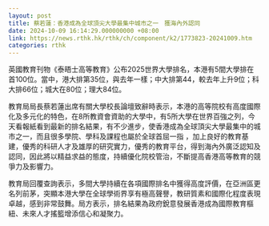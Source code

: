 ```yaml
---
layout: post
title: 蔡若蓮：香港成為全球頂尖大學最集中城市之一　獲海內外認同
date: 2024-10-09 16:14:29.000000000 +08:00
link: https://news.rthk.hk/rthk/ch/component/k2/1773823-20241009.htm
categories: rthk
---
```


英國教育刊物《泰晤士高等教育》公布2025世界大學排名，本港有5間大學排在首100位。當中，港大排第35位，與去年一樣；中大排第44，較去年上升9位；科大排66位；城大在80位；理大84位。

教育局局長蔡若蓮出席有關大學校長論壇致辭時表示，本港的高等院校有高度國際化及多元化的特色，在8所教資會資助的大學中，有5所大學在世界百強之列，今天看報紙看到最新的排名結果，有不少進步，使香港成為全球頂尖大學最集中的城市之一，而且很多學院、學科及課程也屬於全球首屈一指 ，加上良好的教育基建，優秀的科研人才及雄厚的研究實力，優秀的教育平台，得到海內外廣泛認知及認同，因此將以精益求益的態度，持續優化院校管治，不斷提高香港高等教育的競爭力及影響力。

教育局回覆查詢表示，多間大學持續在各項國際排名中獲得高度評價，在亞洲區更名列前茅，突顯本港大學在全球學術界享有極高聲譽，教研質素和國際化程度表現卓越，感到非常鼓舞。局方表示，排名結果為政府銳意發展香港成為國際教育樞紐、未來人才搖籃增添信心和凝聚力。

